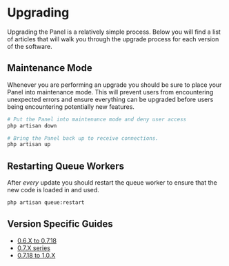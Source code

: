# Upgrading
Upgrading the Panel is a relatively simple process. Below you will find a list of articles that will walk you through
the upgrade process for each version of the software.

## Maintenance Mode
Whenever you are performing an upgrade you should be sure to place your Panel into maintenance mode. This will prevent
users from encountering unexpected errors and ensure everything can be upgraded before users being encountering
potentially new features.

``` bash
# Put the Panel into maintenance mode and deny user access
php artisan down

# Bring the Panel back up to receive connections.
php artisan up
```

## Restarting Queue Workers
After _every_ update you should restart the queue worker to ensure that the new code is loaded in and used.

``` bash
php artisan queue:restart
```

## Version Specific Guides

* [0.6.X to 0.7.18](/panel/0.7/upgrade/0.6_to_0.7.md)
* [0.7.X series](/panel/0.7/upgrade/0.7.md) <Badge text="current" vertical="middle"/>
* [0.7.18 to 1.0.X](/panel/1.0/upgrade/0.7_to_1.0) <Badge text="release candidate" vertical="middle"/>
